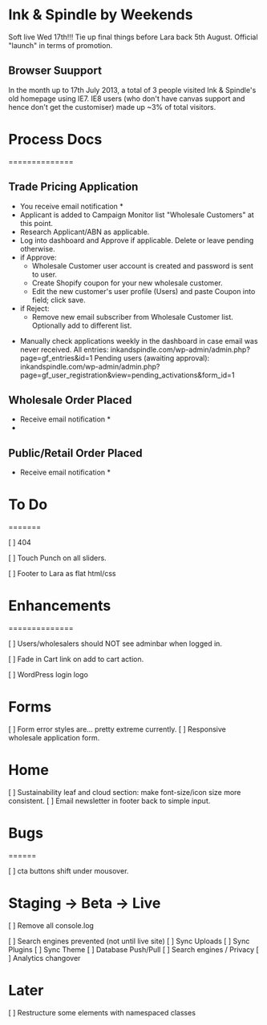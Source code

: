 Ink & Spindle by Weekends
=========================

Soft live Wed 17th!!!
Tie up final things before Lara back 5th August. Official "launch" in terms of promotion.   



## Browser Suupport

In the month up to 17th July 2013, a total of 3 people visited Ink & Spindle's old homepage using IE7.
IE8 users (who don't have canvas support and hence don't get the customiser) made up ~3% of total visitors. 






# Process Docs
==============


## Trade Pricing Application

- You receive email notification *
- Applicant is added to Campaign Monitor list "Wholesale Customers" at this point.
- Research Applicant/ABN as applicable.
- Log into dashboard and Approve if applicable. Delete or leave pending otherwise. 
- if Approve:
	- Wholesale Customer user account is created and password is sent to user. 
	- Create Shopify coupon for your new wholesale customer.
	- Edit the new customer's user profile (Users) and paste Coupon into field; click save.
- if Reject:
	- Remove new email subscriber from Wholesale Customer list. Optionally add to different list. 

* Manually check applications weekly in the dashboard in case email was never received.
  All entries: inkandspindle.com/wp-admin/admin.php?page=gf_entries&id=1
  Pending users (awaiting approval): inkandspindle.com/wp-admin/admin.php?page=gf_user_registration&view=pending_activations&form_id=1



## Wholesale Order Placed

- Receive email notification *
- 


## Public/Retail Order Placed
- Receive email notification *







# To Do
=======

[ ] 404

[ ] Touch Punch on all sliders.

[ ] Footer to Lara as flat html/css







# Enhancements
==============

[ ] Users/wholesalers should NOT see adminbar when logged in.

[ ] Fade in Cart link on add to cart action.

[ ] WordPress login logo




# Forms
[ ] Form error styles are... pretty extreme currently. 
[ ] Responsive wholesale application form.

# Home
[ ] Sustainability leaf and cloud section: make font-size/icon size more consistent.
[ ] Email newsletter in footer back to simple input. 





# Bugs
======

[ ] cta buttons shift under mousover.






Staging -> Beta -> Live 
=======================

[ ] Remove all console.log

[ ] Search engines prevented (not until live site)
[ ] Sync Uploads
[ ] Sync Plugins
[ ] Sync Theme
[ ] Database Push/Pull
[ ] Search engines / Privacy
[ ] Analytics changover






Later
=====

[ ] Restructure some elements with namespaced classes





